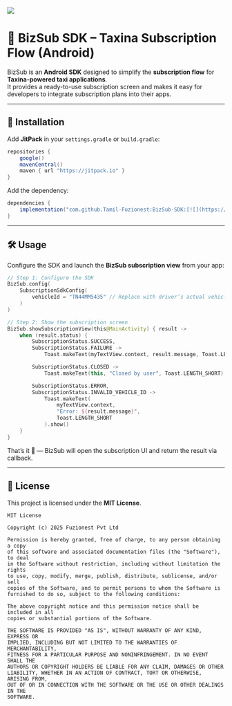 [![](https://jitpack.io/v/Tamil-Fuzionest/BizSub-SDK.svg)](https://jitpack.io/#Tamil-Fuzionest/BizSub-SDK)

# 🚖 BizSub SDK – Taxina Subscription Flow (Android)

BizSub is an **Android SDK** designed to simplify the **subscription flow** for **Taxina-powered taxi applications**.  
It provides a ready-to-use subscription screen and makes it easy for developers to integrate subscription plans into their apps.

---

## 🚀 Installation

Add **JitPack** in your `settings.gradle` or `build.gradle`:

```gradle
repositories {
    google()
    mavenCentral()
    maven { url "https://jitpack.io" }
}
````

Add the dependency:

```gradle
dependencies {
    implementation("com.github.Tamil-Fuzionest:BizSub-SDK:[![](https://jitpack.io/v/Tamil-Fuzionest/BizSub-SDK.svg)](https://jitpack.io/#Tamil-Fuzionest/BizSub-SDK)")
}
```

---

## 🛠️ Usage

Configure the SDK and launch the **BizSub subscription view** from your app:

```kotlin
// Step 1: Configure the SDK
BizSub.config(
    SubscriptionSdkConfig(
        vehicleId = "TN44MM5435" // Replace with driver’s actual vehicle number
    )
)

// Step 2: Show the subscription screen
BizSub.showSubscriptionView(this@MainActivity) { result ->
    when (result.status) {
        SubscriptionStatus.SUCCESS,
        SubscriptionStatus.FAILURE ->
            Toast.makeText(myTextView.context, result.message, Toast.LENGTH_SHORT).show()

        SubscriptionStatus.CLOSED ->
            Toast.makeText(this, "Closed by user", Toast.LENGTH_SHORT).show()

        SubscriptionStatus.ERROR,
        SubscriptionStatus.INVALID_VEHICLE_ID ->
            Toast.makeText(
                myTextView.context,
                "Error: ${result.message}",
                Toast.LENGTH_SHORT
            ).show()
    }
}
```

That’s it 🎉 — BizSub will open the subscription UI and return the result via callback.

---

## 📜 License

This project is licensed under the **MIT License**.

```
MIT License

Copyright (c) 2025 Fuzionest Pvt Ltd

Permission is hereby granted, free of charge, to any person obtaining a copy
of this software and associated documentation files (the "Software"), to deal
in the Software without restriction, including without limitation the rights
to use, copy, modify, merge, publish, distribute, sublicense, and/or sell
copies of the Software, and to permit persons to whom the Software is
furnished to do so, subject to the following conditions:

The above copyright notice and this permission notice shall be included in all
copies or substantial portions of the Software.

THE SOFTWARE IS PROVIDED "AS IS", WITHOUT WARRANTY OF ANY KIND, EXPRESS OR
IMPLIED, INCLUDING BUT NOT LIMITED TO THE WARRANTIES OF MERCHANTABILITY,
FITNESS FOR A PARTICULAR PURPOSE AND NONINFRINGEMENT. IN NO EVENT SHALL THE
AUTHORS OR COPYRIGHT HOLDERS BE LIABLE FOR ANY CLAIM, DAMAGES OR OTHER
LIABILITY, WHETHER IN AN ACTION OF CONTRACT, TORT OR OTHERWISE, ARISING FROM,
OUT OF OR IN CONNECTION WITH THE SOFTWARE OR THE USE OR OTHER DEALINGS IN THE
SOFTWARE.
```
